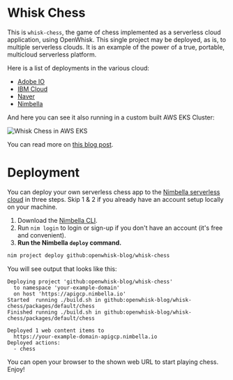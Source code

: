 # Whisk Chess

This is `whisk-chess`, the game of chess implemented as a serverless cloud application, using OpenWhisk. This single project may be deployed, as is, to multiple serverless clouds. It is an example of the power of a true, portable, multicloud serverless platform.

Here is a list of deployments in the various cloud:

- [Adobe IO](https://whisk-chess.adobeioruntime.net/api/v1/web/default/chess)
- [IBM Cloud](https://eu-de.functions.appdomain.cloud/api/v1/web/a1d40f6b-e5e3-4f07-8f92-77b525392253/default/chess)
- [Naver](https://wka9bi13u3.apigw.ntruss.com/chess/chess/ZC2o7bFh0x/http)
- [Nimbella](https://apigcp.nimbella.io/api/v1/web/msciabar-zc3thebgxgh/default/chess)

And here you can see it also running in a custom built AWS EKS Cluster:

![Whisk Chess in AWS EKS](https://openwhisk.blog/post/advocate/openwhisk-portable-serverless/053.png)

You can read more on [this blog post](https://openwhisk.blog/portability).

# Deployment

You can deploy your own serverless chess app to the [Nimbella serverless cloud](https://nimbella.com) in three steps. Skip 1 & 2 if you already have an account setup locally on your machine.

1. Download the [Nimbella CLI](https://apigcp.nimbella.io/downloads/nim/nim.html#install-the-nimbella-command-line-tool-nim).
2. Run `nim login` to login or sign-up if you don't have an account (it's free and convenient).
3. **Run the Nimbella `deploy` command.**
```bash
nim project deploy github:openwhisk-blog/whisk-chess
```

You will see output that looks like this:
```
Deploying project 'github:openwhisk-blog/whisk-chess'
  to namespace 'your-example-domain'
  on host 'https://apigcp.nimbella.io'
Started  running ./build.sh in github:openwhisk-blog/whisk-chess/packages/default/chess
Finished running ./build.sh in github:openwhisk-blog/whisk-chess/packages/default/chess

Deployed 1 web content items to
  https://your-example-domain-apigcp.nimbella.io
Deployed actions:
  - chess
```

You can open your browser to the shown web URL to start playing chess. Enjoy!
